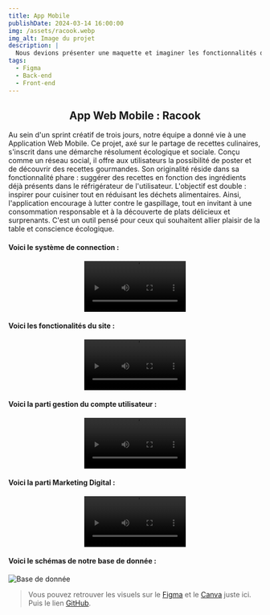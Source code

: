 ```yaml
---
title: App Mobile
publishDate: 2024-03-14 16:00:00
img: /assets/racook.webp
img_alt: Image du projet
description: |
  Nous devions présenter une maquette et imaginer les fonctionnalités de l’application
tags:
  - Figma
  - Back-end
  - Front-end
---
```


## <div style="text-align: center;">App Web Mobile : Racook</div>

Au sein d'un sprint créatif de trois jours, notre équipe a donné vie à une Application Web Mobile.
Ce projet, axé sur le partage de recettes culinaires, s'inscrit dans une démarche résolument écologique et sociale.
Conçu comme un réseau social, il offre aux utilisateurs la possibilité de poster et de découvrir des recettes gourmandes.
Son originalité réside dans sa fonctionnalité phare : suggérer des recettes en fonction des ingrédients déjà présents dans le réfrigérateur de l'utilisateur.
L'objectif est double : inspirer pour cuisiner tout en réduisant les déchets alimentaires.
Ainsi, l'application encourage à lutter contre le gaspillage, tout en invitant à une consommation responsable et à la découverte de plats délicieux et surprenants.
C'est un outil pensé pour ceux qui souhaitent allier plaisir de la table et conscience écologique.

#### Voici le système de connection :

<p>
<video controls style="display: block; margin: 0 auto; max-width: 40%;">
  <source src="/assets/ra-log.mp4" type="video/mp4">
  Visionner
</video>

#### Voici les fonctionalités du site :

<p>
<video controls style="display: block; margin: 0 auto; max-width: 40%;">
  <source src="/assets/ra-main.mp4" type="video/mp4">
  Visionner
</video>

#### Voici la parti gestion du compte utilisateur :

<p>
<video controls style="display: block; margin: 0 auto; max-width: 40%;">
  <source src="/assets/ra-compte.mp4" type="video/mp4">
  Visionner
</video>

#### Voici la parti Marketing Digital :

<p>
<video controls style="display: block; margin: 0 auto; max-width: 40%;">
  <source src="/assets/ra-mark.mp4" type="video/mp4">
  Visionner
</video>

#### Voici le schémas de notre base de donnée :

<img src="/assets/ra-bdd.png" alt="Base de donnée">

> Vous pouvez retrouver les visuels sur le
> <a href="https://www.figma.com/file/xyzFboqbtkubXiYCsFXqkM/Racook?type=design&node-id=0%3A1&mode=design&t=csNJQNIkwpZXrt1h-1
> ">Figma</a> et le <a href="https://www.canva.com/design/DAF_T1r1IrU/VDAt6J5pHRx01hPjCB6zMw/edit?utm_content=DAF_T1r1IrU&utm_campaign=designshare&utm_medium=link2&utm_source=sharebutton">Canva</a> juste ici. Puis le lien <a href="https://github.com/Solemadd/racook">GitHub</a>.
